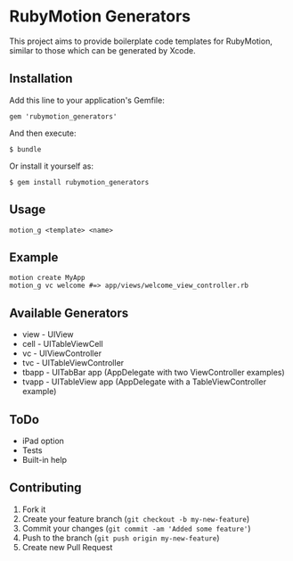 # RubyMotion Generators

This project aims to provide boilerplate code templates for RubyMotion, similar to those which can be generated by Xcode.

## Installation

Add this line to your application's Gemfile:

    gem 'rubymotion_generators'

And then execute:

    $ bundle

Or install it yourself as:

    $ gem install rubymotion_generators

## Usage

    motion_g <template> <name>

## Example

    motion create MyApp
    motion_g vc welcome #=> app/views/welcome_view_controller.rb

## Available Generators

* view - UIView
* cell - UITableViewCell
* vc - UIViewController
* tvc - UITableViewController
* tbapp - UITabBar app (AppDelegate with two ViewController examples)
* tvapp - UITableView app (AppDelegate with a TableViewController example)

## ToDo

- iPad option
- Tests
- Built-in help

## Contributing

1. Fork it
2. Create your feature branch (`git checkout -b my-new-feature`)
3. Commit your changes (`git commit -am 'Added some feature'`)
4. Push to the branch (`git push origin my-new-feature`)
5. Create new Pull Request
